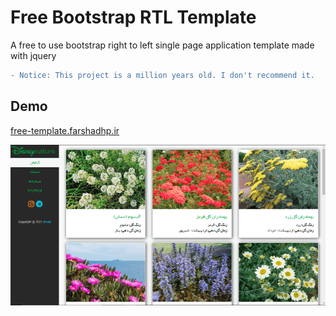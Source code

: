 # Free Bootstrap RTL Template
A free to use bootstrap right to left single page application template made with jquery
```diff
- Notice: This project is a million years old. I don't recommend it.
```
## Demo
[free-template.farshadhp.ir](http://free-template.farshadhp.ir)

![main page image](/demo.png?raw=true)